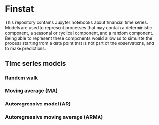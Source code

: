 Finstat
=======
This repository contains Jupyter notebooks about financial time series.
Models are used to represent processes that may contain a deterministic component, a seasonal or cyclical component, and a random component. Being able to represent these components would allow us to simulate the process starting from a data point that is not part of the observations, and to make predictions.

## Time series models

### Random walk

### Moving average (MA)

### Autoregressive model (AR)

### Autoregressive moving average (ARMA)
